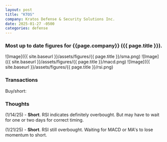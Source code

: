 ```yaml
---
layout: post
title: "KTOS"
company: Kratos Defense & Security Solutions Inc.
date: 2025-01-27 -0500
categories: defense
---
```


### Most up to date figures for {{page.company}} ({{ page.title }}).

![Image]({{ site.baseurl }}/assets/figures/{{ page.title }}/sma.png)
![Image]({{ site.baseurl }}/assets/figures/{{ page.title }}/macd.png)
![Image]({{ site.baseurl }}/assets/figures/{{ page.title }}/rsi.png)

### Transactions

Buy/short:


### Thoughts
(1/14/25) - **Short**. RSI indicates definitely overbought. But may have to wait for one or two days for correct timing.

(1/21/25) - **Short**. RSI still overbought. Waiting for MACD or MA's to lose momentum to short.